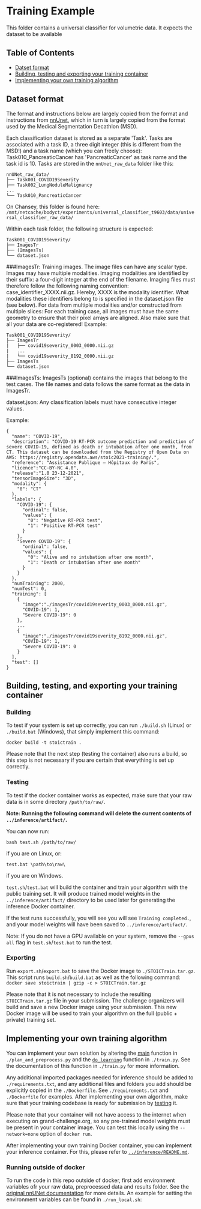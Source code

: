 # Training Example 

This folder contains a universal classifier for volumetric data. 
It expects the dataset to be available 

## Table of Contents
* [Datset format](#datasetformat)
* [Building, testing and exporting your training container](#buildtestexport)
* [Implementing your own training algorithm](#implementing)

<a id="datasetformat"></a>
## Dataset format 
The format and instructions below are largely copied from the format and instructions from [nnUnet](https://github.com/MIC-DKFZ/nnUNet/blob/master/nnunet/), which in turn is largely copied from the format used by the Medical Segmentation Decathlon (MSD).
 
Each classification dataset is stored as a separate 'Task'. Tasks are associated with a task ID, a three digit integer (this is different from the MSD!) and a task name (which you can freely choose): Task010_PancreaticCancer has 'PancreaticCancer' as task name and the task id is 10. Tasks are stored in the `nnUnet_raw_data` folder like this:
 
```
nnUNet_raw_data/
├── Task001_COVID19Severity
├── Task002_LungNoduleMalignancy
...
└── Task010_PancreaticCancer
```
On Chansey, this folder is found here:
```/mnt/netcache/bodyct/experiments/universal_classifier_t9603/data/universal_classifier_raw_data/```

Within each task folder, the following structure is expected:
 ```
Task001_COVID19Severity/
├── ImagesTr
├── (ImagesTs)
└── dataset.json
```
###ImagesTr:
Training images. 
The image files can have any scalar type. 
Images may have multiple modalities. Imaging modalities are identified by their suffix: a four-digit integer at the end of the filename. Imaging files must therefore follow the following naming convention: case_identifier_XXXX.nii.gz. Hereby, XXXX is the modality identifier. What modalities these identifiers belong to is specified in the dataset.json file (see below).
For data from multiple modalities and/or constructed from multiple slices: For each training case, all images must have the same geometry to ensure that their pixel arrays are aligned. Also make sure that all your data are co-registered!
Example:
```
Task001_COVID19Severity/
├── ImagesTr
|   ├── covid19severity_0003_0000.nii.gz
|   ... 
|   └── covid19severity_8192_0000.nii.gz
├── ImagesTs
└── dataset.json
```
 

###ImagesTs: 
ImagesTs (optional) contains the images that belong to the test cases. The file names and data follows the same format as the data in ImagesTr.
 
dataset.json:
Any classification labels must have consecutive integer values.
 
Example:
```
{ 
  "name": "COVID-19", 
  "description": "COVID-19 RT-PCR outcome prediction and prediction of severe COVID-19, defined as death or intubation after one month, from CT. This dataset can be downloaded from the Registry of Open Data on AWS: https://registry.opendata.aws/stoic2021-training/.",
  "reference": "Assistance Publique – Hôpitaux de Paris",
  "licence":"CC-BY-NC 4.0",
  "release":"1.0 23-12-2021",
  "tensorImageSize": "3D",
  "modality": { 
    "0": "CT"
  }, 
  "labels": { 
    "COVID-19": {
      "ordinal": false,
      "values": {
        "0": "Negative RT-PCR test",
        "1": "Positive RT-PCR test"
      }
    },
    "Severe COVID-19": {
      "ordinal": false,
      "values": {
        "0": "Alive and no intubation after one month",
        "1": "Death or intubation after one month"
      }
    }
  },
  "numTraining": 2000, 
  "numTest": 0,
  "training": [
    {
      "image":"./imagesTr/covid19severity_0003_0000.nii.gz",
      "COVID-19": 1, 
      "Severe COVID-19": 0
    },
    ...
    {
      "image":"./imagesTr/covid19severity_8192_0000.nii.gz",
      "COVID-19": 1, 
      "Severe COVID-19": 0
    }
  ],
  "test": []
}
```

<a id="buildtestexport"></a>
## Building, testing, and exporting your training container 
### Building
To test if your system is set up correctly, you can run `./build.sh` (Linux) or `./build.bat` (Windows), that simply implement this command:

```docker build -t stoictrain .```

Please note that the next step (testing the container) also runs a build, so this step is not necessary if you are certain that everything is set up correctly.

<a name="testing"></a>
### Testing
To test if the docker container works as expected, make sure that your raw data is in some directory `/path/to/raw/`. 

**Note: Running the following command will delete the current contents of `../inference/artifact/`.**

You can now run:

```bash test.sh /path/to/raw/```

if you are on Linux, or:

```test.bat \path\to\raw\```

if you are on Windows.

`test.sh`/`test.bat` will build the container and train your algorithm with the public training set. It will produce trained model weights in the `../inference/artifact/` directory to be used later for generating the inference Docker container. 

If the test runs successfully, you will see you will see `Training completed.`, and your model weights will have been saved to `../inference/artifact/`.

Note: If you do not have a GPU available on your system, remove the `--gpus all` flag in `test.sh`/`test.bat` to run the test. 


<a name="exporting"></a>
### Exporting
Run `export.sh`/`export.bat` to save the Docker image to `./STOICTrain.tar.gz`. This script runs `build.sh`/`build.bat` as well as the following command:
`docker save stoictrain | gzip -c > STOICTrain.tar.gz`

Please note that it is not necessary to include the resulting `STOICTrain.tar.gz` file in your submission. The challenge organizers will build and save a new Docker image using your submission. This new Docker image will be used to train your algorithm on the full (public + private) training set.

<a id="implementing"></a>
## Implementing your own training algorithm
You can implement your own solution by altering the [main]() function in `./plan_and_preprocess.py` and the [`do_learning`](https://github.com/DIAGNijmegen/universal-classifier-t9603/blob/a9916c6a2a8c075300200e0d0c04dfffe93b0b17/training/train.py#L76) function in `./train.py`. See the documentation of this function in `./train.py` for more information.

Any additional imported packages needed for inference should be added to `./requirements.txt`, and any additional files and folders you add should be explicitly copied in the `./Dockerfile`. See `./requirements.txt` and `./Dockerfile` for examples. After implementing your own algorithm, make sure that your training codebase is ready for submission by [testing](#testing) it.

Please note that your container will not have access to the internet when executing on grand-challenge.org, so any pre-trained model weights must be present in your container image. You can test this locally using the `--network=none` option of `docker run`.

After implementing your own training Docker container, you can implement your inference container. For this, please refer to [`../inference/README.md`](https://github.com/DIAGNijmegen/universal-classifier-t9603/tree/master/inference).

### Running outside of docker
To run the code in this repo outside of docker, first add environment variables ofr your raw data, preprocessed data and results folder. See the [original nnUNet documentation](https://github.com/MIC-DKFZ/nnUNet/blob/master/documentation/setting_up_paths.md) for more details. An example for setting the environment variables can be found in `./run_local.sh`:
